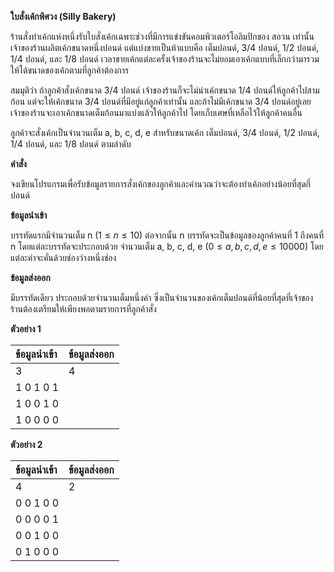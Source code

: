 **ใบสั่งเค้กพิศวง (Silly Bakery)**

ร้านสั่งทำเค้กแห่งหนึ่งรับใบสั่งเค้กเฉพาะช่วงที่มีการแข่งขันคอมพิวเตอร์โอลิมปิกของ สอวน เท่านั้น เจ้าของร้านผลิตเค้กขนาดหนึ่งปอนด์ แต่แบ่งขายเป็นห้าแบบคือ เต็มปอนด์, 3/4 ปอนด์, 1/2 ปอนด์, 1/4 ปอนด์, และ 1/8 ปอนด์ เวลาขายเค้กแต่ละครั้งเจ้าของร้านจะไม่ยอมเอาเค้กแบบที่เล็กกว่ามารวมให้ได้ขนาดของเค้กตามที่ลูกค้าต้องการ

สมมุติว่า ถ้าลูกค้าสั่งเค้กขนาด 3/4 ปอนด์ เจ้าของร้านก็จะไม่นำเค้กขนาด 1/4 ปอนด์ให้ลูกค้าไปสามก้อน แต่จะให้เค้กขนาด 3/4 ปอนด์ที่มีอยู่แก่ลูกค้าเท่านั้น และถ้าไม่มีเค้กขนาด 3/4 ปอนด์อยู่เลย เจ้าของร้านจะเอาเค้กขนาดเต็มก้อนมาแบ่งแล้วให้ลูกค้าไป โดยเก็บเศษที่เหลือไว้ให้ลูกค้าคนอื่น

ลูกค้าจะสั่งเค้กเป็นจำนวนเต็ม a, b, c, d, e สำหรับขนาดเค้ก เต็มปอนด์, 3/4 ปอนด์, 1/2 ปอนด์, 1/4 ปอนด์, และ 1/8 ปอนด์ ตามลำดับ

**คำสั่ง**

จงเขียนโปรแกรมเพื่อรับข้อมูลรายการสั่งเค้กของลูกค้าและคำนวณว่าจะต้องทำเค้กอย่างน้อยที่สุดกี่ปอนด์

**ข้อมูลนำเข้า**

บรรทัดแรกมีจำนวนเต็ม n ($1\le n\le10$) ต่อจากนั้น n บรรทัดจะเป็นข้อมูลของลูกค้าคนที่ 1 ถึงคนที่ n โดยแต่ละบรรทัดจะประกอบด้วย จำนวนเต็ม a, b, c, d, e ($0 \le a,b,c,d,e \le 10000$) โดยแต่ละค่าจะคั่นด้วยช่องว่างหนึ่งช่อง

**ข้อมูลส่งออก**

มีบรรทัดเดียว ประกอบด้วยจำนวนเต็มหนึ่งค่า ซึ่งเป็นจำนวนของเค้กเต็มปอนด์ที่น้อยที่สุดที่เจ้าของร้านต้องเตรียมให้เพียงพอตามรายการที่ลูกค้าสั่ง

**ตัวอย่าง 1**

| ข้อมูลนำเข้า | ข้อมูลส่งออก |
| :--- | :--- |
| 3 | 4 |
| 1 0 1 0 1 | |
| 1 0 0 1 0 | |
| 1 0 0 0 0 | |

**ตัวอย่าง 2**

| ข้อมูลนำเข้า | ข้อมูลส่งออก |
| :--- | :--- |
| 4 | 2 |
| 0 0 1 0 0 | |
| 0 0 0 0 1 | |
| 0 0 1 0 0 | |
| 0 1 0 0 0 | |